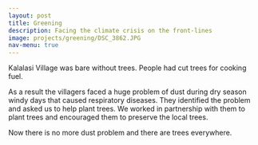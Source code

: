 ```yaml
---
layout: post
title: Greening
description: Facing the climate crisis on the front-lines
image: projects/greening/DSC_3862.JPG
nav-menu: true
---
```


Kalalasi Village was bare without trees. People had cut trees for cooking fuel.

As a result the villagers faced a huge problem of dust during dry season windy days that caused respiratory diseases. They identified the problem and asked us to help plant trees. We worked in partnership with them to plant trees and encouraged them to preserve the local trees.

Now there is no more dust problem and there are trees everywhere.

